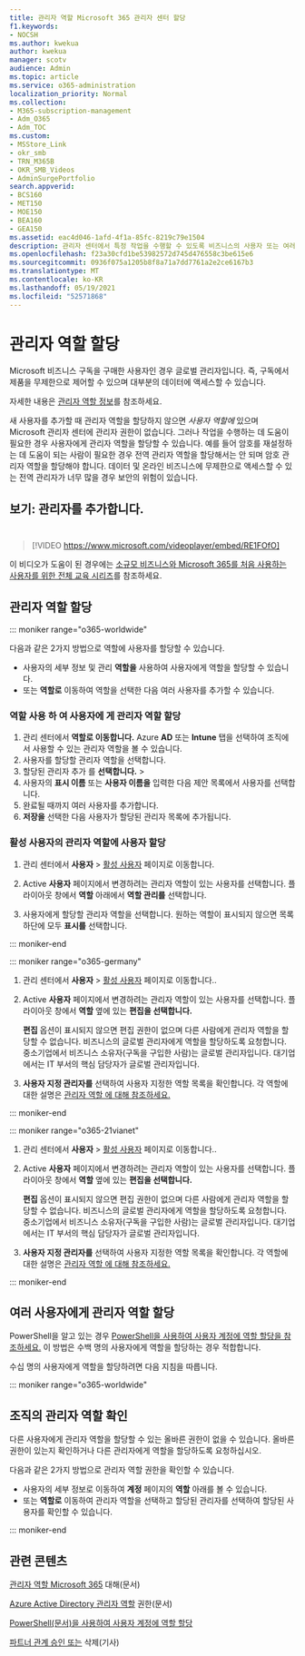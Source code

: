 ```yaml
---
title: 관리자 역할 Microsoft 365 관리자 센터 할당
f1.keywords:
- NOCSH
ms.author: kwekua
author: kwekua
manager: scotv
audience: Admin
ms.topic: article
ms.service: o365-administration
localization_priority: Normal
ms.collection:
- M365-subscription-management
- Adm_O365
- Adm_TOC
ms.custom:
- MSStore_Link
- okr_smb
- TRN_M365B
- OKR_SMB_Videos
- AdminSurgePortfolio
search.appverid:
- BCS160
- MET150
- MOE150
- BEA160
- GEA150
ms.assetid: eac4d046-1afd-4f1a-85fc-8219c79e1504
description: 관리자 센터에서 특정 작업을 수행할 수 있도록 비즈니스의 사용자 또는 여러 사용자에게 관리자 역할을 할당하는 방법을 알아봅니다.
ms.openlocfilehash: f23a30cfd1be53982572d745d476558c3be615e6
ms.sourcegitcommit: 0936f075a1205b8f8a71a7dd7761a2e2ce6167b3
ms.translationtype: MT
ms.contentlocale: ko-KR
ms.lasthandoff: 05/19/2021
ms.locfileid: "52571868"
---
```

# <a name="assign-admin-roles"></a>관리자 역할 할당

Microsoft 비즈니스 구독을 구매한 사용자인 경우 글로벌 관리자입니다. 즉, 구독에서 제품을 무제한으로 제어할 수 있으며 대부분의 데이터에 액세스할 수 있습니다.

자세한 내용은 [관리자 역할 정보](about-admin-roles.md)를 참조하세요.

새 사용자를 추가할 때 관리자 역할을 할당하지 않으면 *사용자 역할에* 있으며 Microsoft 관리자 센터에 관리자 권한이 없습니다. 그러나 작업을 수행하는 데 도움이 필요한 경우 사용자에게 관리자 역할을 할당할 수 있습니다. 예를 들어 암호를 재설정하는 데 도움이 되는 사람이 필요한 경우 전역 관리자 역할을 할당해서는 안 되며 암호 관리자 역할을 할당해야 합니다. 데이터 및 온라인 비즈니스에 무제한으로 액세스할 수 있는 전역 관리자가 너무 많을 경우 보안의 위험이 있습니다.

## <a name="watch-add-an-adminbrbr"></a>보기: 관리자를 추가합니다.<br><br>

> [!VIDEO https://www.microsoft.com/videoplayer/embed/RE1FOfO] 

이 비디오가 도움이 된 경우에는 [소규모 비즈니스와 Microsoft 365를 처음 사용하는 사용자를 위한 전체 교육 시리즈](../../business-video/index.yml)를 참조하세요.

## <a name="assign-admin-roles"></a>관리자 역할 할당 

::: moniker range="o365-worldwide"

다음과 같은 2가지 방법으로 역할에 사용자를 할당할 수 있습니다.

- 사용자의 세부 정보 및 관리 **역할을** 사용하여 사용자에게 역할을 할당할 수 있습니다.
- 또는 **역할로** 이동하여 역할을 선택한 다음 여러 사용자를 추가할 수 있습니다.

### <a name="assign-admin-roles-to-users-using-roles"></a>역할 사용 하 여 사용자에 게 관리자 역할 할당

1. 관리 센터에서 **역할로 이동합니다.** Azure **AD** 또는 **Intune** 탭을 선택하여 조직에서 사용할 수 있는 관리자 역할을 볼 수 있습니다.
2. 사용자를 할당할 관리자 역할을 선택합니다.
3. 할당된 관리자 추가 를 **선택합니다.** > 
4. 사용자의 **표시 이름** 또는 **사용자 이름을** 입력한 다음 제안 목록에서 사용자를 선택합니다.
5. 완료될 때까지 여러 사용자를 추가합니다.
6. **저장을** 선택한 다음 사용자가 할당된 관리자 목록에 추가됩니다.

### <a name="assign-a-user-to-an-admin-role-from-active-users"></a>활성 사용자의 관리자 역할에 사용자 할당

1. 관리 센터에서 **사용자** > [활성 사용자](https://go.microsoft.com/fwlink/p/?linkid=834822) 페이지로 이동합니다.

2. Active **사용자** 페이지에서 변경하려는 관리자 역할이 있는 사용자를 선택합니다. 플라이아웃 창에서 **역할** 아래에서 **역할 관리를** 선택합니다.

3. 사용자에게 할당할 관리자 역할을 선택합니다. 원하는 역할이 표시되지 않으면 목록 하단에 모두 **표시를** 선택합니다.

::: moniker-end

::: moniker range="o365-germany"

1. 관리 센터에서 **사용자** > <a href="https://go.microsoft.com/fwlink/p/?linkid=847686" target="_blank">활성 사용자</a> 페이지로 이동합니다..

2. Active **사용자** 페이지에서 변경하려는 관리자 역할이 있는 사용자를 선택합니다. 플라이아웃 창에서 **역할** 옆에 있는 **편집을 선택합니다.** 

    **편집** 옵션이 표시되지 않으면 편집 권한이 없으며 다른 사람에게 관리자 역할을 할당할 수 없습니다. 비즈니스의 글로벌 관리자에게 역할을 할당하도록 요청합니다. 중소기업에서 비즈니스 소유자(구독을 구입한 사람)는 글로벌 관리자입니다. 대기업에서는 IT 부서의 핵심 담당자가 글로벌 관리자입니다.

3. **사용자 지정 관리자를** 선택하여 사용자 지정한 역할 목록을 확인합니다. 각 역할에 대한 설명은 [관리자 역할 에 대해 참조하세요.](about-admin-roles.md)

::: moniker-end

::: moniker range="o365-21vianet"

1. 관리 센터에서 **사용자** > <a href="https://go.microsoft.com/fwlink/p/?linkid=850628" target="_blank">활성 사용자</a> 페이지로 이동합니다..

2. Active **사용자** 페이지에서 변경하려는 관리자 역할이 있는 사용자를 선택합니다. 플라이아웃 창에서 **역할** 옆에 있는 **편집을 선택합니다.**

    **편집** 옵션이 표시되지 않으면 편집 권한이 없으며 다른 사람에게 관리자 역할을 할당할 수 없습니다. 비즈니스의 글로벌 관리자에게 역할을 할당하도록 요청합니다. 중소기업에서 비즈니스 소유자(구독을 구입한 사람)는 글로벌 관리자입니다. 대기업에서는 IT 부서의 핵심 담당자가 글로벌 관리자입니다.

3. **사용자 지정 관리자를** 선택하여 사용자 지정한 역할 목록을 확인합니다. 각 역할에 대한 설명은 [관리자 역할 에 대해 참조하세요.](about-admin-roles.md)

::: moniker-end

## <a name="assign-admin-roles-to-multiple-users"></a>여러 사용자에게 관리자 역할 할당

PowerShell을 알고 있는 경우 [PowerShell을 사용하여 사용자 계정에 역할 할당을 참조하세요.](../../enterprise/assign-roles-to-user-accounts-with-microsoft-365-powershell.md) 이 방법은 수백 명의 사용자에게 역할을 할당하는 경우 적합합니다.
  
수십 명의 사용자에게 역할을 할당하려면 다음 지침을 따릅니다.

::: moniker range="o365-worldwide"

## <a name="check-admin-roles-in-your-organization"></a>조직의 관리자 역할 확인

다른 사용자에게 관리자 역할을 할당할 수 있는 올바른 권한이 없을 수 있습니다. 올바른 권한이 있는지 확인하거나 다른 관리자에게 역할을 할당하도록 요청하십시오.

다음과 같은 2가지 방법으로 관리자 역할 권한을 확인할 수 있습니다.

- 사용자의 세부 정보로 이동하여 **계정** 페이지의 **역할** 아래를 볼 수 있습니다.
- 또는 **역할로** 이동하여 관리자 역할을 선택하고 할당된 관리자를 선택하여 할당된 사용자를 확인할 수 있습니다.

::: moniker-end

## <a name="related-content"></a>관련 콘텐츠

[관리자 역할 Microsoft 365](about-admin-roles.md) 대해(문서)

[Azure Active Directory 관리자 역할](/azure/active-directory/users-groups-roles/directory-assign-admin-roles#available-roles) 권한(문서)

[PowerShell(문서)을 사용하여 사용자 계정에 역할 할당](../../enterprise/assign-roles-to-user-accounts-with-microsoft-365-powershell.md)

[파트너 관계 승인 또는](../misc/add-partner.md) 삭제(기사)